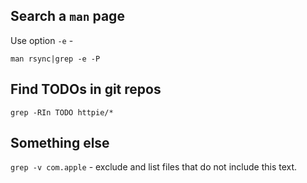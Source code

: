 ## Search a `man` page

Use option `-e` -

`man rsync|grep -e -P`

## Find TODOs in git repos

`grep -RIn TODO httpie/*`

## Something else

`grep -v com.apple` - exclude and list files that do not include this text.
